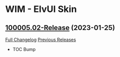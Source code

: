 # WIM - ElvUI Skin

## [100005.02-Release](https://github.com/fubaWoW/WIM_ElvUI_Skin/tree/100005.02-Release) (2023-01-25)
[Full Changelog](https://github.com/fubaWoW/WIM_ElvUI_Skin/compare/100002.03-Release...100005.02-Release) [Previous Releases](https://github.com/fubaWoW/WIM_ElvUI_Skin/releases)

- TOC Bump  
